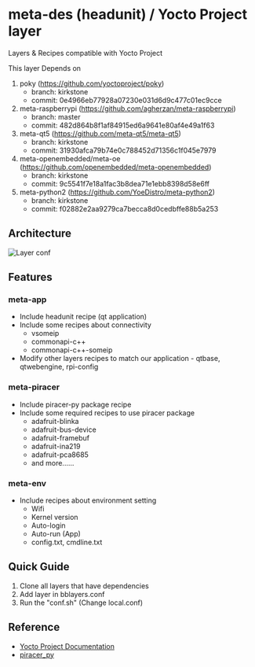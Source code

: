 # meta-des (headunit) / Yocto Project layer

Layers & Recipes compatible with Yocto Project

This layer Depends on

1. poky (https://github.com/yoctoproject/poky)
   - branch: kirkstone
   - commit: 0e4966eb77928a07230e031d6d9c477c01ec9cce
2. meta-raspberrypi (https://github.com/agherzan/meta-raspberrypi)
   - branch: master
   - commit: 482d864b8f1af84915ed6a9641e80af4e49a1f63
3. meta-qt5 (https://github.com/meta-qt5/meta-qt5)
   - branch: kirkstone
   - commit: 31930afca79b74e0c788452d71356c1f045e7979
4. meta-openembedded/meta-oe (https://github.com/openembedded/meta-openembedded)
   - branch: kirkstone
   - commit: 9c5541f7e18a1fac3b8dea71e1ebb8398d58e6ff
5. meta-python2 (https://github.com/YoeDistro/meta-python2)
   - branch: kirkstone
   - commit: f02882e2aa9279ca7becca8d0cedbffe88b5a253

## Architecture
![Layer conf](https://github.com/SEA-ME-Team4/meta-hu/assets/55338823/dcfb5f03-d4bd-4815-870e-6ea0b17d06fe)

## Features

### meta-app

- Include headunit recipe (qt application)
- Include some recipes about connectivity 
    - vsomeip
    - commonapi-c++
    - commonapi-c++-someip
- Modify other layers recipes to match our application - qtbase, qtwebengine, rpi-config

### meta-piracer 

- Include piracer-py package recipe
- Include some required recipes to use piracer package  
    - adafruit-blinka
    - adafruit-bus-device
    - adafruit-framebuf
    - adafruit-ina219
    - adafruit-pca8685
    - and more......

### meta-env

- Include recipes about environment setting
    - Wifi
    - Kernel version
    - Auto-login
    - Auto-run (App)
    - config.txt, cmdline.txt

## Quick Guide
1. Clone all layers that have dependencies
2. Add layer in bblayers.conf 
3. Run the "conf.sh" (Change local.conf)

## Reference
- [Yocto Project Documentation](https://docs.yoctoproject.org/4.0.12/singleindex.html)
- [piracer_py](https://github.com/twyleg/piracer_py)
